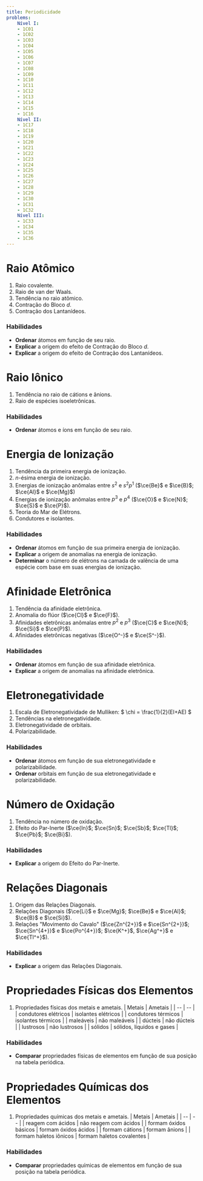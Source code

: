 ```yaml
---
title: Periodicidade
problems:
    Nível I:
    - 1C01
    - 1C02
    - 1C03
    - 1C04
    - 1C05
    - 1C06
    - 1C07
    - 1C08
    - 1C09
    - 1C10
    - 1C11
    - 1C12
    - 1C13
    - 1C14
    - 1C15
    - 1C16
    Nível II:
    - 1C17
    - 1C18
    - 1C19
    - 1C20
    - 1C21
    - 1C22
    - 1C23
    - 1C24
    - 1C25
    - 1C26
    - 1C27
    - 1C28
    - 1C29
    - 1C30
    - 1C31
    - 1C32
    Nível III:
    - 1C33
    - 1C34
    - 1C35
    - 1C36
---
```


# Raio Atômico

1. Raio covalente.
2. Raio de van der Waals.
3. Tendência no raio atômico.
4. Contração do Bloco $d$.
5. Contração dos Lantanídeos.

### Habilidades

- **Ordenar** átomos em função de seu raio.
- **Explicar** a origem do efeito de Contração do Bloco $d$.
- **Explicar** a origem do efeito de Contração dos Lantanídeos.

# Raio Iônico

1. Tendência no raio de cátions e ânions.
2. Raio de espécies isoeletrônicas.

### Habilidades

- **Ordenar** átomos e íons em função de seu raio.

# Energia de Ionização

1. Tendência da primeira energia de ionização.
2. $n$-ésima energia de ionização.
3. Energias de ionização anômalas entre $s^2$ e $s^2p^1$ ($\ce{Be}$ e $\ce{B}$; $\ce{Al}$ e $\ce{Mg}$)
4. Energias de ionização anômalas entre $p^3$ e $p^4$ ($\ce{O}$ e $\ce{N}$; $\ce{S}$ e $\ce{P}$).
6. Teoria do Mar de Elétrons.
7. Condutores e isolantes.

### Habilidades

- **Ordenar** átomos em função de sua primeira energia de ionização.
- **Explicar** a origem de anomalias na energia de ionização.
- **Determinar** o número de elétrons na camada de valência de uma espécie com base em suas energias de ionização.

# Afinidade Eletrônica

1. Tendência da afinidade eletrônica.
2. Anomalia do flúor ($\ce{Cl}$ e $\ce{F}$).
3. Afinidades eletrônicas anômalas entre $p^2$ e $p^3$ ($\ce{C}$ e $\ce{N}$; $\ce{Si}$ e $\ce{P}$).
4. Afinidades eletrônicas negativas ($\ce{O^-}$ e $\ce{S^-}$). 

### Habilidades

- **Ordenar** átomos em função de sua afinidade eletrônica.
- **Explicar** a origem de anomalias na afinidade eletrônica.

# Eletronegatividade

1. Escala de Eletronegatividade de Mulliken: $ \chi = \frac{1}{2}(EI+AE) $
2. Tendências na eletronegatividade.
3. Eletronegatividade de orbitais.
4. Polarizabilidade.

### Habilidades

- **Ordenar** átomos em função de sua eletronegatividade e polarizabilidade.
- **Ordenar** orbitais em função de sua eletronegatividade e polarizabilidade.

# Número de Oxidação 

1. Tendência no número de oxidação.
2. Efeito do Par-Inerte ($\ce{In}$; $\ce{Sn}$; $\ce{Sb}$; $\ce{Tl}$; $\ce{Pb}$; $\ce{Bi}$).

### Habilidades

- **Explicar** a origem do Efeito do Par-Inerte.

# Relações Diagonais

1. Origem das Relações Diagonais. 
2. Relações Diagonais ($\ce{Li}$ e $\ce{Mg}$; $\ce{Be}$ e $\ce{Al}$; $\ce{B}$ e $\ce{Si}$).
3. Relações "Movimento do Cavalo" ($\ce{Zn^{2+}}$ e $\ce{Sn^{2+}}$; $\ce{Sn^{4+}}$ e $\ce{Po^{4+}}$; $\ce{K^+}$, $\ce{Ag^+}$ e $\ce{Tl^+}$).

### Habilidades

- **Explicar** a origem das Relações Diagonais.

# Propriedades Físicas dos Elementos

1. Propriedades físicas dos metais e ametais.
    | Metais | Ametais |
    | -- | -- |
    | condutores elétricos | isolantes elétricos |
    | condutores térmicos | isolantes térmicos |
    | maleáveis | não maleáveis |
    | dúcteis | não dúcteis | 
    | lustrosos | não lustrosos |
    | sólidos | sólidos, líquidos e gases |

### Habilidades

- **Comparar** propriedades físicas de elementos em função de sua posição na tabela periódica.

# Propriedades Químicas dos Elementos

1. Propriedades químicas dos metais e ametais.
    | Metais | Ametais |
    | -- | -- |
    | reagem com ácidos | não reagem com ácidos |
    | formam óxidos básicos | formam óxidos ácidos |
    | formam cátions | formam ânions |
    | formam haletos iônicos | formam haletos covalentes | 

### Habilidades

- **Comparar** propriedades químicas de elementos em função de sua posição na tabela periódica.


